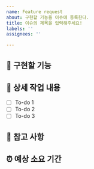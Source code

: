 ```yaml
---
name: Feature request
about: 구현할 기능을 이슈에 등록한다.
title: 이슈의 제목을 입력해주세요!
labels: ''
assignees: ''

---
```


## 🤷 구현할 기능

## 🔨 상세 작업 내용

- [ ] To-do 1
- [ ] To-do 2
- [ ] To-do 3

## 📄 참고 사항

## ⏰ 예상 소요 기간
